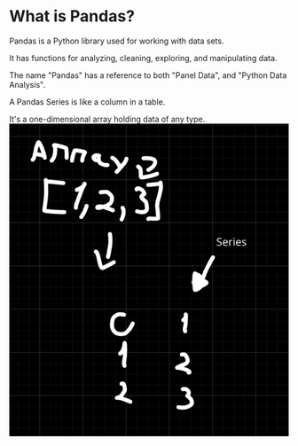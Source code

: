 # What is Pandas?

Pandas is a Python library used for working with data sets.

It has functions for analyzing, cleaning, exploring, and manipulating data.

The name "Pandas" has a reference to both "Panel Data", and "Python Data Analysis".

A Pandas Series is like a column in a table.

It's a one-dimensional array holding data of any type.
![Series](../imgs/image.png)